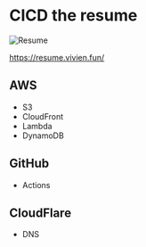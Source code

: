 # CICD the resume
![Resume](https://github.com/skywalker0823/resume/assets/56625237/a49b4c50-4025-486e-af8f-9410b075767d)

https://resume.vivien.fun/

## AWS
* S3
* CloudFront
* Lambda
* DynamoDB

## GitHub
* Actions

## CloudFlare
* DNS
